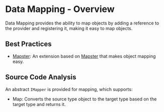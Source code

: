 ﻿# Data Mapping - Overview

Data Mapping provides the ability to map objects by adding a reference to the provider and registering it, making it easy to map objects.

## Best Practices

* [Mapster](/framework/building-blocks/data-mapping/mapster): An extension based on [Mapster](https://github.com/MapsterMapper/Mapster) that makes object mapping easy.

## Source Code Analysis

An abstract `IMapper` is provided for mapping, which supports:

* Map: Converts the source type object to the target type based on the target type and returns it.